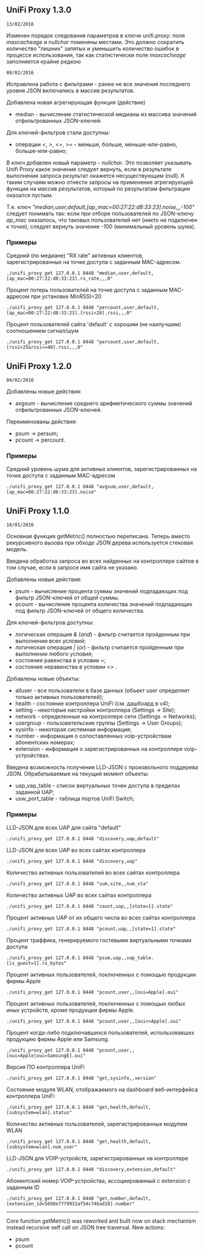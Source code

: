 ## UniFi Proxy 1.3.0
    
    13/02/2016
    
Изменен порядок следования параметров в ключе unifi.proxy: поля _maxcacheage_ и _nullchar_ поменяны местами. Это должно сократить количество "лишних" запятых и уменьшить количество ошибок в процессе использования, так как статистически поле _maxcacheage_ заполняется крайне редкою   

    08/02/2016

Исправлена работа с фильтрами - ранее не все значения последнего уровня JSON включались в массив результатов.

Добавлена новая агрегирующая функция (действие)
- median - вычисление статистической медианы из массива значений отфильтрованных JSON-ключей.

Для ключей-фильтров стали доступны:
- операции _<_, _>_, _<=_, _>=_ - меньше, больше, меньше-или-равно, больше-или-равно;

В ключ добавлен новый параметр - _nullchar_. Это позволяет указывать Unifi Proxy какое значение следует вернуть, если в результате выполнения запроса результат окажется несуществующим (null). К таким случаям можно отнести запросы на применение агрегирующей функции на массив результатов, который по результатам фильтрации оказался пустым. 

Т.е. ключ _"median,user,default,[ap_mac=00:27:22:d8:33:23].noise,,,-100"_ следует понимать так: если при отборе пользователей по JSON-ключу _ap_mac_ оказалось, что таковых пользователей нет (никто не подключен к точке), следует вернуть значение -100 (минимальный уровень шума).

### Примеры

Средний (по медиане) "RX rate" активных клиентов, зарегистрированных на точке доступа с заданным MAC-адресом.

    ./unifi_proxy_get 127.0.0.1 8448 "median,user,default,[ap_mac=00:27:22:d8:33:23].rx_rate,,,0"
    
Процент потерь пользователей на точке доступа с заданным MAC-адресом при установке MinRSSI=20

    ./unifi_proxy_get 127.0.0.1 8448 "percount,user,default,[ap_mac=00:27:22:d8:33:23].[rssi<20].rssi,,,0"
    
Процент пользователей сайта 'default' с хорошим (не наилучшим) соотношением сигнал/шум

    ./unifi_proxy_get 127.0.0.1 8448 "percount,user,default,[rssi>25&rssi<=40].rssi,,,0"
    

## UniFi Proxy 1.2.0
    04/02/2016

Добавлены новые действия:
- avgsum -  вычисление среднего арифметического суммы значений отфильтрованных JSON-ключей.

Переименованы действия:
- psum -> persum;
- pcount -> percount.

### Примеры

Средний уровень шума для активных клиентов, зарегистрированных на точке доступа с заданным MAC-адресом

    ./unifi_proxy_get 127.0.0.1 8448 "avgsum,user,default,[ap_mac=00:27:22:d8:33:23].noise"


## UniFi Proxy 1.1.0
    18/01/2016
    
Основная функция getMetric() полностью переписана. Теперь вместо рекурсивного вызова при обходе JSON дерева используется стековая модель.

Введена обработка запроса во всех найденных на контроллере сайтов в том случае, если в запросе имя сайта не указано.

Добавлены новые действия:
- psum - вычисление процента суммы значений подпадающих под фильтр JSON-ключей от общей суммы.
- pcount - вычисление процента количества значений подпадающих под фильтр JSON-ключей от общего количества.

Для ключей-фильтров доступны:
- логическая операция _&_ (_and_)  - фильтр считается пройденным при выполнении всех условий;
- логическая операция _|_ (_or_)  - фильтр считается пройденным при выполнении любого условия;
- состояние равенства в условии _=_;
- состояние неравенства в условии _<>_ .

Добавлены новые объекты:
- alluser - все пользователи в базе данных (объект user определяет только активных пользователей);
- health - состояние контроллера UniFi (см. дашбоард в v4);
- setting - некоторые настройки контроллера (Settings -> Site);
- network - определенные на контроллере сети (Settings -> Networks);
- usergroup - пользовательские группы (Settings -> User Groups);
- sysinfo - некоторая системная информация;
- number - информация о сопоставленных voip-устройствам абонентских номерах;
- extension - информация о зарегистрированных на контроллере voip-устройствах.

Введена возможность получения LLD-JSON с произвольного поддерева JSON. Обрабатываемые на текущий момент объекты:
- uap_vap_table - список виртуальных точек доступа в пределах заданной UAP;
- usw_port_table - таблица портов UniFi Switch;

### Примеры

LLD-JSON для всех UAP для сайта "default"

    ./unifi_proxy_get 127.0.0.1 8448 "discovery,uap,default"

LLD-JSON для всех UAP во всех сайтах контроллера

    ./unifi_proxy_get 127.0.0.1 8448 "discovery,uap"

Количество активных пользователей во всех сайтах контроллера

    ./unifi_proxy_get 127.0.0.1 8448 "sum,site,,num_sta"

Количество активных UAP во всех сайтах контроллера

    ./unifi_proxy_get 127.0.0.1 8448 "count,uap,,[state=1].state"

Процент активных UAP от их общего числа во всех сайтах контроллера

    ./unifi_proxy_get 127.0.0.1 8448 "pcount,uap,,[state=1].state"

Процент траффика, генерируемого гостевыми виртуальными точками доступа

    ./unifi_proxy_get 127.0.0.1 8448 "psum,uap,,vap_table.[is_guest=1].rx_bytes"

Процент активных пользователей, поключенных с помощью продукции фирмы Apple

    ./unifi_proxy_get 127.0.0.1 8448 "pcount,user,,[oui=Apple].oui"

Процент активных пользователей, поключенных с помощью любых иных устройств, кроме продукции фирмы Apple.

    ./unifi_proxy_get 127.0.0.1 8448 "pcount,user,,[oui<>Apple].oui"

Процент когда-либо подключавшихся пользователей, использовавших продукцию фирмы Apple или Samsung.

    ./unifi_proxy_get 127.0.0.1 8448 "pcount,user,,[oui=Apple|oui=SamsungE].oui"

Версия ПО контроллера UniFi
    
    ./unifi_proxy_get 127.0.0.1 8448 "get,sysinfo,,version"

Состояние модуля WLAN, отображаемого на dashboard веб-интерфейса контроллера UniFi
    
    ./unifi_proxy_get 127.0.0.1 8448 "get,health,default,[subsystem=wlan].status"

Количество активных пользователей, зарегистрированных модулем WLAN
    
    ./unifi_proxy_get 127.0.0.1 8448 "get,health,default,[subsystem=wlan].num_user"

LLD-JSON для VOIP-устройств, зарегистрированных на контроллере
    
    ./unifi_proxy_get 127.0.0.1 8448 "discovery,extension,default"

Абонентский номер VOIP-устройства, ассоциированный с extension с заданным ID

    ./unifi_proxy_get 127.0.0.1 8448 "get,number,default,[extension_id=5698e7779932af54c74bad18].number"


-------------------

Core function getMetric() was reworked and built now on stack mechanism instead recursive self call on JSON tree traversal.
New actions:
- psum
- pcount
